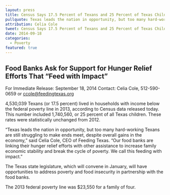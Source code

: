 ```yaml
---
layout: press
title: Census Says 17.5 Percent of Texans and 25 Percent of Texas Children Live in Poverty
pullquote: Texas leads the nation in opportunity, but too many hard-working Texans are still struggling to make ends meet.
attribution: Celia Cole
tweet: Census Says 17.5 Percent of Texans and 25 Percent of Texas Children Live in Poverty
date: 2014-09-18
categories:
  - Poverty
featured: true
---
```


## Food Banks Ask for Support for Hunger Relief Efforts That “Feed with Impact”

For Immediate Release: September 18, 2014
Contact: Celia Cole, 512-590-0659 or ccole@feedingtexas.org
 
4,530,039 Texans (or 17.5 percent) lived in households with income below the federal poverty line in 2013, according to Census data released today. This number included 1,740,560, or 25 percent of all Texas children. These rates were statistically unchanged from 2012.
 
“Texas leads the nation in opportunity, but too many hard-working Texans are still struggling to make ends meet, despite overall gains in the economy,” said Celia Cole, CEO of Feeding Texas. “Our food banks are linking their hunger relief efforts with other assistance to increase family economic stability and break the cycle of poverty. We call this feeding with impact.”

The Texas state legislature, which will convene in January, will have opportunities to address poverty and food insecurity in partnership with the food banks.  

The 2013 federal poverty line was $23,550 for a family of four.
